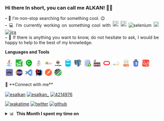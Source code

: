 ### Hi there In short, you can call me ALKAN! 👋😉
   <p align="justify">
   <strong>-</strong> 🔭 I'm non-stop searching for something cool. 😉 <br />
   <strong>-</strong> 💻 I’m currently working on something cool with <img src="https://cdn.jsdelivr.net/gh/devicons/devicon/icons/java/java-original-wordmark.svg" width="20" height="20"/> <img src="https://cdn.jsdelivr.net/gh/devicons/devicon/icons/python/python-original-wordmark.svg" width="20" height="20"/> <img src="https://raw.githubusercontent.com/detain/svg-logos/780f25886640cef088af994181646db2f6b1a3f8/svg/selenium-logo.svg" alt="selenium" width="18" height="18"/> <img src="https://cdn.jsdelivr.net/gh/devicons/devicon/icons/laravel/laravel-plain-wordmark.svg" width="18" height="18"/> <a href="https://www.atlassian.com" target="_blank"> <img src="https://wac-cdn-2.atlassian.com/image/upload/f_auto,q_auto/dam/jcr:e0cedee5-a180-40ad-b7c3-a66d6e60f483/jira-app-adg3.svg?cdnVersion=211" alt="jira" width="20" height="20" /></a><br />
   <strong>-</strong> 💬 If there is anything you want to know, do not hesitate to ask, I would be happy to help to the best of my knowledge.<br />
   </p>


**Languages&nbsp;and&nbsp;Tools**
  <br/>
  <p align="left"> 
   <img src="https://github.com/esalkan/esalkan/blob/master/assets/java-icon.png" width="28 height="28"> 
   <img src="https://github.com/esalkan/esalkan/blob/master/assets/selenium-icon.png" width="28 height="28"> 
   <img src="https://github.com/esalkan/esalkan/blob/master/assets/cucumber-icon.png" width="28 height="28"> 
   <img src="https://github.com/esalkan/esalkan/blob/master/assets/testng-icon.png" width="28 height="28"> 
   <img src="https://github.com/esalkan/esalkan/blob/master/assets/junit-icon.png" width="28 height="28"> 
   <img src="https://github.com/esalkan/esalkan/blob/master/assets/jenkins-icon.png" width="28 height="28">
   <img src="https://github.com/esalkan/esalkan/blob/master/assets/sql-icon.png" width="28 height="28"> 
   <img src="https://github.com/esalkan/esalkan/blob/master/assets/postgreqsl-icon.png" width="28 height="28"> 
   <img src="https://github.com/esalkan/esalkan/blob/master/assets/sqldeveloper-icon.png" width="28 height="28"> 
   <img src="https://github.com/esalkan/esalkan/blob/master/assets/selenium-grid-icon.png" width="28 height="28"> 
   <img src="https://github.com/esalkan/esalkan/blob/master/assets/oracle-icon.png" width="28 height="28"> 
   <img src="https://github.com/esalkan/esalkan/blob/master/assets/mysql-icon.png" width="28 height="28"> 
   <img src="https://github.com/esalkan/esalkan/blob/master/assets/html-icon.png" width="28 height="28"> 
   <img src="https://github.com/esalkan/esalkan/blob/master/assets/css-icon.png" width="28 height="28"> 
   <img src="https://github.com/esalkan/esalkan/blob/master/assets/laravel-icon.png" width="28 height="28"> 
   <img src="https://github.com/esalkan/esalkan/blob/master/assets/php-icon.png" width="28 height="28"> 
   <img src="https://github.com/esalkan/esalkan/blob/master/assets/eclipse-icon.png" width="28 height="28"> 
   <img src="https://github.com/esalkan/esalkan/blob/master/assets/vscode-icon.png" width="28 height="28"> 
   <img src="https://github.com/esalkan/esalkan/blob/master/assets/intellij-icon.png" width="28 height="28"> 
   <img src="https://github.com/esalkan/esalkan/blob/master/assets/postman-icon.png" width="28 height="28"> 
   <img src="https://github.com/esalkan/esalkan/blob/master/assets/restassured-icon.png" width="28 height="28">    
</p>
  🔗 **Connect with me**
<p align="left">
<a href="https://dev.to/esalkan" target="blank"><img align="center" src="https://cdn.jsdelivr.net/npm/simple-icons@3.0.1/icons/dev-dot-to.svg" alt="esalkan" height="30" width="40" /></a>
<a href="https://twitter.com/esalkan_" target="blank"><img align="center" src="https://raw.githubusercontent.com/rahuldkjain/github-profile-readme-generator/master/src/images/icons/Social/twitter.svg" alt="esalkan_" height="30" width="40" /></a>
<a href="https://stackoverflow.com/users/17214130/esalkan" target="blank"><img align="center" src="https://raw.githubusercontent.com/rahuldkjain/github-profile-readme-generator/master/src/images/icons/Social/stack-overflow.svg" alt="4214976" height="30" width="40" /></a>
  
[![wakatime](https://wakatime.com/badge/user/71228768-2c3b-4caf-acf5-ca89de14fc6c.svg)](https://wakatime.com/badge/user/71228768-2c3b-4caf-acf5-ca89de14fc6c.svg)
[![twitter](https://img.shields.io/twitter/follow/esalkan_?label=followers&logo=twitter&color=%23007ec6&style=plastic)](https://twitter.com/esalkan_)
[![github](https://img.shields.io/github/followers/esalkan?logo=github&style=plastic)](https://github.com/esalkan?tab=followers)

<details>  
   <summary>📊 &nbsp;<strong>This Month I spent my time on</strong> </summary>
   <p align="left">
      <img src="https://wakatime.com/share/@esalkan/3be1d35f-b765-4db4-a9e3-bd0f2cd50203.svg" width="auto">
   </p>
</details>
